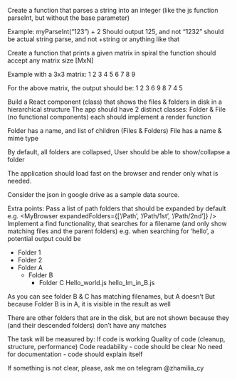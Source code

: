 Create a function that parses a string into an integer (like the js function parseInt, but without the base parameter)

Example:
myParseInt(“123”) + 2
Should output 125, and not “1232”
should be actual string parse, and not +string or anything like that




Create a function that prints a given matrix in spiral
the function should accept any matrix size [MxN]

Example with a 3x3 matrix:
1
2
3
4
5
6
7
8
9


For the above matrix, the output should be:
1 2 3 6 9 8 7 4 5

Build a React component (class) that shows the files & folders in disk in a hierarchical structure
The app should have 2 distinct classes: Folder & File (no functional components)
each should implement a render function

Folder has a name, and list of children (Files & Folders)
File has a name & mime type

By default, all folders are collapsed,
User should be able to show/collapse a folder

The application should load fast on the browser and render only what is needed.

Consider the json in google drive as a sample data source.


Extra points:
Pass a list of path folders that should be expanded by default
e.g.
<MyBrowser expandedFolders={[‘/Path’, ‘/Path/1st’, ‘/Path/2nd’]} />
Implement a find functionality, that searches for a filename (and only show matching files and the parent folders)
e.g. when searching for ‘hello’, a potential output could be
+ Folder 1
+ Folder 2
+ Folder A
   + Folder B
      + Folder C
            Hello_world.js
      hello_Im_in_B.js


As you can see folder B & C has matching filenames, but A doesn’t
But because Folder B is in A, it is visible in the result as well

There are other folders that are in the disk, but are not shown because they (and their descended folders) don’t have any matches



The task will be measured by:
If code is working
Quality of code (cleanup, structure, performance)
Code readability - code should be clear
No need for documentation - code should explain itself


If something is not clear, please, ask me on telegram @zhamilia_cy


